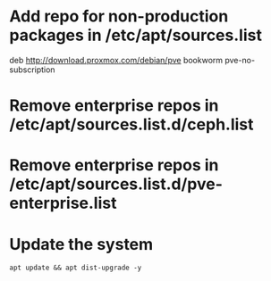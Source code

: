 # Add repo for non-production packages in /etc/apt/sources.list
deb http://download.proxmox.com/debian/pve bookworm pve-no-subscription

# Remove enterprise repos in /etc/apt/sources.list.d/ceph.list
# Remove enterprise repos in /etc/apt/sources.list.d/pve-enterprise.list

# Update the system
`apt update && apt dist-upgrade -y`